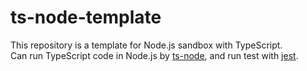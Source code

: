 # ts-node-template

This repository is a template for Node.js sandbox with TypeScript.  
Can run TypeScript code in Node.js by [ts-node](https://github.com/TypeStrong/ts-node), and run test with [jest](https://jestjs.io/).
